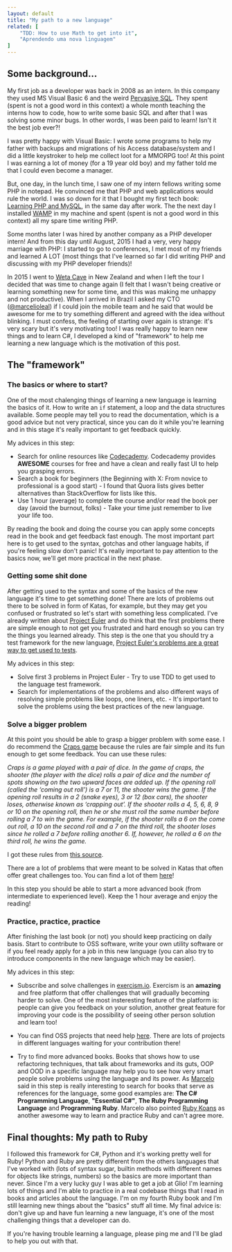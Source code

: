 ```yaml
---
layout: default
title: "My path to a new language"
related: [
    "TDD: How to use Math to get into it",
    "Aprendendo uma nova linguagem"
]
---
```


## Some background...

My first job as a developer was back in 2008 as an intern. In this company they used MS Visual Basic 6 and the weird [Pervasive SQL](https://en.wikipedia.org/wiki/Pervasive_PSQL). They spent (spent is not a good word in this context) a whole month teaching the interns how to code, how to write some basic SQL and after that I was solving some minor bugs. In other words, I was been paid to learn! Isn't it the best job ever?!

I was pretty happy with Visual Basic: I wrote some programs to help my father with backups and migrations of his Access database/system and I did a little keystroker to help me collect loot for a MMORPG too! At this point I was earning a lot of money (for a 19 year old boy) and my father told me that I could even become a manager.

But, one day, in the lunch time, I saw one of my intern fellows writing some PHP in notepad. He convinced me that PHP and web applications would rule the world. I was so down for it that I bought my first tech book: [Learning PHP and MySQL](http://shop.oreilly.com/product/9780596101107.do), in the same day after work. The the next day I installed [WAMP](http://www.wampserver.com/en/) in my machine and spent (spent is not a good word in this context) all my spare time writing PHP.

Some months later I was hired by another company as a PHP developer intern! And from this day until August, 2015 I had a very, very happy marriage with PHP: I started to go to conferences, I met most of my friends and learned A LOT (most things that I've learned so far I did writing PHP and discussing with my PHP developer friends)!

In 2015 I went to [Weta Cave](http://wetaworkshop.com/visit-us/workshop-tours/) in New Zealand and when I left the tour I decided that was time to change again (I felt that I wasn't being creative or learning something new for some time, and this was making me unhappy and not productive). When I arrived in Brazil I asked my CTO ([@marcelioleal](https://twitter.com/marcelioleal)) if I could join the mobile team and he said that would be awesome for me to try something different and agreed with the idea without blinking. I must confess, the feeling of starting over again is strange: it's very scary but it's very motivating too! I was really happy to learn new things and to learn C#, I developed a kind of "framework" to help me learning a new language which is the motivation of this post.

## The "framework"

### The basics or where to start?

One of the most chalenging things of learning a new language is learning the basics of it. How to write an ```if``` statement, a loop and the data structures available. Some people may tell you to read the documentation, which is a good advice but not very practical, since you can do it while you're learning and in this stage it's really important to get feedback quickly.

My advices in this step:

* Search for online resources like [Codecademy](https://www.codecademy.com/). Codecademy provides **AWESOME** courses for free and have a clean and really fast UI to help you grasping errors.
* Search a book for beginners (the Beginning with X: From novice to professional is a good start) - I found that Quora lists gives better alternatives than StackOverflow for lists like this.
* Use 1 hour (average) to complete the course and/or read the book per day (avoid the burnout, folks) - Take your time just remember to live your life too.

By reading the book and doing the course you can apply some concepts read in the book and get feedback fast enough. The most important part here is to get used to the syntax, gotchas and other language habits, if you're feeling slow don't panic! It's really important to pay attention to the basics now, we'll get more practical in the next phase.

### Getting some shit done

After getting used to the syntax and some of the basics of the new language it's time to get something done! There are lots of problems out there to be solved in form of Katas, for example, but they may get you confused or frustrated so let's start with something less complicated. I've already written about [Project Euler](https://projecteuler.net/) and do think that the first problems there are simple enough to not get you frustrated and hard enough so you can try the things you learned already. This step is the one that you should try a test framework for the new language, [Project Euler's problems are a great way to get used to tests](http://nelsonsar.github.io/2016/02/23/How-I-practice-TDD.html).

My advices in this step:

* Solve first 3 problems in Project Euler - Try to use TDD to get used to the language test framework.
* Search for implementations of the problems and also different ways of resolving simple problems like loops, one liners, etc. - It's important to solve the problems using the best practices of the new language.

### Solve a bigger problem

At this point you should be able to grasp a bigger problem with some ease. I do recommend the [Craps game](https://en.wikipedia.org/wiki/Craps) because the rules are fair simple and its fun enough to get some feedback. You can use these rules:

*Craps is a game played with a pair of dice. In the game of craps, the shooter (the player with the dice) rolls a pair of dice and the number of spots showing on the two upward faces are added up. If the opening roll (called the ‘coming out roll’) is a 7 or 11, the shooter wins the game. If the opening roll results in a 2 (snake eyes), 3 or 12 (box cars), the shooter loses, otherwise known as ‘crapping out’. If the shooter rolls a 4, 5, 6, 8, 9 or 10 on the opening roll, then he or she must roll the same number before rolling a 7 to win the game. For example, if the shooter rolls a 6 on the come out roll, a 10 on the second roll and a 7 on the third roll, the shooter loses since he rolled a 7 before rolling another 6. If, however, he rolled a 6 on the third roll, he wins the game.*

I got these rules from [this source](http://webpages.math.luc.edu/~jdg/w3teaching/comp_170/sp01/PDF/craps).

There are a lot of problems that were meant to be solved in Katas that often offer great challenges too. You can find a lot of them [here](http://codingdojo.org/cgi-bin/index.pl?KataCatalogue)!

In this step you should be able to start a more advanced book (from intermediate to experienced level). Keep the 1 hour average and enjoy the reading!

### Practice, practice, practice

After finishing the last book (or not) you should keep practicing on daily basis. Start to contribute to OSS software, write your own utility software or if you feel ready apply for a job in this new language (you can also try to introduce components in the new language which may be easier).

My advices in this step:

* Subscribe and solve challenges in [exercism.io](http://exercism.io/). Exercism is an **amazing** and free platform that offer challenges that will gradually becoming harder to solve. One of the most insteresting feature of the platform is: people can give you feedback on your solution, another great feature for improving your code is the possibility of seeing other person solution and learn too!

* You can find OSS projects that need help [here](http://up-for-grabs.net/#/). There are lots of projects in different languages waiting for your contribution there!

* Try to find more advanced books. Books that shows how to use refactoring techniques, that talk about frameworks and its guts, OOP and OOD in a specific language may help you to see how very smart people solve problems using the language and its power. As [Marcelo](@MarcVit) said in this step is really interesting to search for books that serve as references for the language, some good examples are: **The C# Programming Language**, **"Essential C#"**, **The Ruby Programming Language** and **Programming Ruby**. Marcelo also pointed [Ruby Koans](http://rubykoans.com/) as another awesome way to learn and practice Ruby and can't agree more.

## Final thoughts: My path to Ruby

I followed this framework for C#, Python and it's working pretty well for Ruby! Python and Ruby are pretty different from the others languages that I've worked with (lots of syntax sugar, builtin methods with different names for objects like strings, numbers) so the basics are more important than never. Since I'm a very lucky guy I was able to get a job at Glio! I'm learning lots of things and I'm able to practice in a real codebase things that I read in books and articles about the language. I'm on my fourth Ruby book and I'm still learning new things about the "basics" stuff all time. My final advice is: don't give up and have fun learning a new language, it's one of the most challenging things that a developer can do.

If you're having trouble learning a language, please ping me and I'll be glad to help you out with that.
